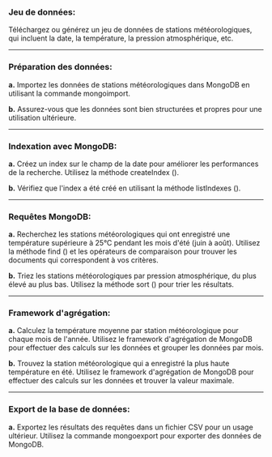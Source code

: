 ### Jeu de données: 

Téléchargez ou générez un jeu de données de stations météorologiques, qui incluent la date, la température, la pression atmosphérique, etc.
___
### Préparation des données: 

__a.__ Importez les données de stations météorologiques dans MongoDB en utilisant la commande mongoimport. 

__b.__ Assurez-vous que les données sont bien structurées et propres pour une utilisation ultérieure.
___
### Indexation avec MongoDB: 

__a.__ Créez un index sur le champ de la date pour améliorer les performances de la recherche. Utilisez la méthode createIndex (). 

__b.__ Vérifiez que l'index a été créé en utilisant la méthode listIndexes ().
___
### Requêtes MongoDB: 

__a.__ Recherchez les stations météorologiques qui ont enregistré une température supérieure à 25°C pendant les mois d'été (juin à août). Utilisez la méthode find () et les opérateurs de comparaison pour trouver les documents qui correspondent à vos critères. 

__b.__ Triez les stations météorologiques par pression atmosphérique, du plus élevé au plus bas. Utilisez la méthode sort () pour trier les résultats.
___
### Framework d'agrégation: 

__a.__ Calculez la température moyenne par station météorologique pour chaque mois de l'année. Utilisez le framework d'agrégation de MongoDB pour effectuer des calculs sur les données et grouper les données par mois. 

__b.__ Trouvez la station météorologique qui a enregistré la plus haute température en été. Utilisez le framework d'agrégation de MongoDB pour effectuer des calculs sur les données et trouver la valeur maximale.
___
### Export de la base de données: 

__a.__ Exportez les résultats des requêtes dans un fichier CSV pour un usage ultérieur. Utilisez la commande mongoexport pour exporter des données de MongoDB.